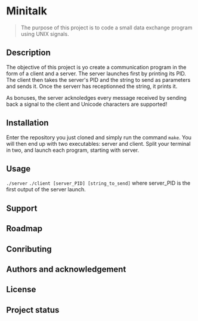 # Minitalk                              #

>   The purpose of this project is to code a small data exchange program using UNIX signals.

##  Description                         ##
The objective of this project is yo create a communication program in the form of a client and a
server. 
The server launches first by printing its PID. The client then takes the server's PID and the string
 to send as parameters and sends it. Once the serverr has receptionned the string, it prints it.

As bonuses, the server acknoledges every message received by sending back a signal to the client and
 Unicode characters are supported!

##  Installation                        ##
Enter the repository you just cloned and simply run the command `make`.
You will then end up with two executables: server and client. Split your terminal in two, and launch
each program, starting with server.

##  Usage                               ##
`./server`
`./client [server_PID] [string_to_send]` where server_PID is the first output of the server launch.

##  Support                             ##
##  Roadmap                             ##
##  Conributing                         ##
##  Authors and acknowledgement         ##
##  License                             ##
##  Project status                      ##
